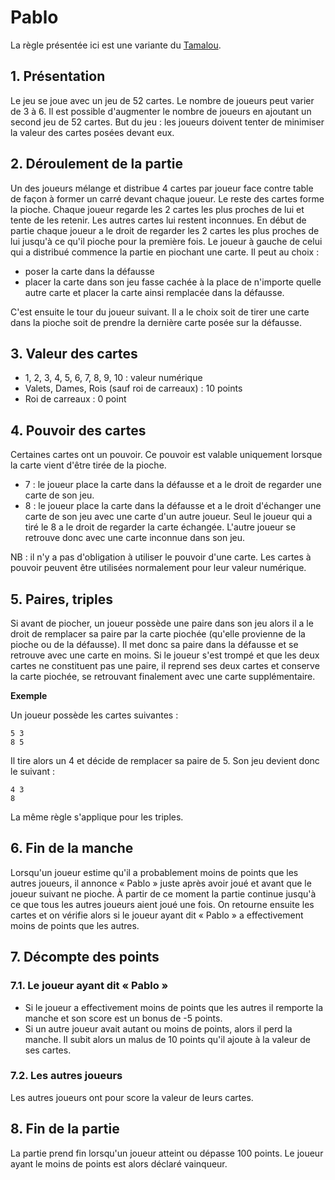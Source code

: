 # Pablo

La règle présentée ici est une variante du [Tamalou](https://fr.wikipedia.org/wiki/Tamalou).

## 1. Présentation

Le jeu se joue avec un jeu de 52 cartes. Le nombre de joueurs peut varier de 3 à 6. Il est possible d'augmenter le nombre de joueurs en ajoutant un second jeu de 52 cartes.
But du jeu : les joueurs doivent tenter de minimiser la valeur des cartes posées devant eux.

## 2. Déroulement de la partie

Un des joueurs mélange et distribue 4 cartes par joueur face contre table de façon à former un carré devant chaque joueur. Le reste des cartes forme la pioche. Chaque joueur regarde les 2 cartes les plus proches de lui et tente de les retenir. Les autres cartes lui restent inconnues. En début de partie chaque joueur a le droit de regarder les 2 cartes les plus proches de lui jusqu'à ce qu'il pioche pour la première fois. Le joueur à gauche de celui qui a distribué commence la partie en piochant une carte. Il peut au choix :
- poser la carte dans la défausse
- placer la carte dans son jeu fasse cachée à la place de n'importe quelle autre carte et placer la carte ainsi remplacée dans la défausse.

C'est ensuite le tour du joueur suivant. Il a le choix soit de tirer une carte dans la pioche soit de prendre la dernière carte posée sur la défausse.

## 3. Valeur des cartes

- 1, 2, 3, 4, 5, 6, 7, 8, 9, 10 : valeur numérique
- Valets, Dames, Rois (sauf roi de carreaux) : 10 points
- Roi de carreaux : 0 point

## 4. Pouvoir des cartes

Certaines cartes ont un pouvoir. Ce pouvoir est valable uniquement lorsque la carte vient d'être tirée de la pioche.
- 7 : le joueur place la carte dans la défausse et a le droit de regarder une carte de son jeu.
- 8 : le joueur place la carte dans la défausse et a le droit d'échanger une carte de son jeu avec une carte d'un autre joueur. Seul le joueur qui a tiré le 8 a le droit de regarder la carte échangée. L'autre joueur se retrouve donc avec une carte inconnue dans son jeu.

NB : il n'y a pas d'obligation à utiliser le pouvoir d'une carte. Les cartes à pouvoir peuvent être utilisées normalement pour leur valeur numérique.

## 5. Paires, triples

Si avant de piocher, un joueur possède une paire dans son jeu alors il a le droit de remplacer sa paire par la carte piochée (qu'elle provienne de la pioche ou de la défausse). Il met donc sa paire dans la défausse et se retrouve avec une carte en moins. Si le joueur s'est trompé et que les deux cartes ne constituent pas une paire, il reprend ses deux cartes et conserve la carte piochée, se retrouvant finalement avec une carte supplémentaire.

__Exemple__

Un joueur possède les cartes suivantes :
```
5 3
8 5
```
Il tire alors un 4 et décide de remplacer sa paire de 5. Son jeu devient donc le suivant :
```
4 3
8
```

La même règle s'applique pour les triples.

## 6. Fin de la manche

Lorsqu'un joueur estime qu'il a probablement moins de points que les autres joueurs, il annonce « Pablo » juste après avoir joué et avant que le joueur suivant ne pioche. À partir de ce moment la partie continue jusqu'à ce que tous les autres joueurs aient joué une fois. On retourne ensuite les cartes et on vérifie alors si le joueur ayant dit « Pablo » a effectivement moins de points que les autres.

## 7. Décompte des points

### 7.1. Le joueur ayant dit « Pablo »

- Si le joueur a effectivement moins de points que les autres il remporte la manche et son score est un bonus de -5 points.
- Si un autre joueur avait autant ou moins de points, alors il perd la manche. Il subit alors un malus de 10 points qu'il ajoute à la valeur de ses cartes.

### 7.2. Les autres joueurs

Les autres joueurs ont pour score la valeur de leurs cartes.

## 8. Fin de la partie

La partie prend fin lorsqu'un joueur atteint ou dépasse 100 points. Le joueur ayant le moins de points est alors déclaré vainqueur.
